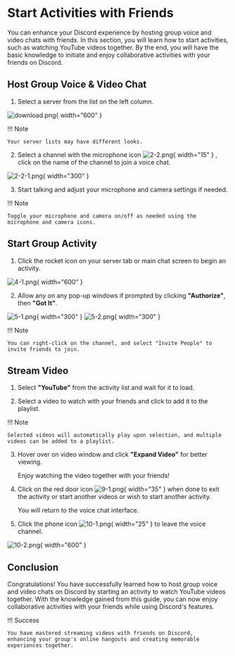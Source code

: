 # Start Activities with Friends


You can enhance your Discord experience by hosting group voice and video chats with friends. 
In this section, you will learn how to start activities, such as watching YouTube videos together. 
By the end, you will have the basic knowledge to initiate and enjoy collaborative activities with your
friends on Discord.

## Host Group Voice & Video Chat

1. Select a server from the list on the left column.

![download.png](pictures/2-1.png){ width="600" }

!!! Note

    Your server lists may have different looks.

2. Select a channel with the microphone icon ![2-2.png](pictures/2-2.png){ width="15" } , click on the name of the
   channel to join a voice chat.

![2-2-1.png](pictures/2-2-1.png){ width="300" }

3. Start talking and adjust your microphone and camera settings if needed. 

!!! Note

    Toggle your microphone and camera on/off as needed using the microphone and camera icons.

## Start Group Activity

1. Click the rocket icon on your server tab or main chat screen to begin an activity.

![4-1.png](pictures/4-1.png){ width="600" }

2. Allow any on any pop-up windows if prompted by clicking **"Authorize"**, then **"Got It"**.

![5-1.png](pictures/5-1.png){ width="300" }
![5-2.png](pictures/5-2.png){ width="300" }


!!! Note

    You can right-click on the channel, and select "Invite People" to invite friends to join.

## Stream Video

1. Select **"YouTube"** from the activity list and wait for it to load.


2. Select a video to watch with your friends and click to add it to the playlist.

!!! Note

    Selected videos will automatically play upon selection, and multiple videos can be added to a playlist.

3. Hover over on video window and click **"Expand Video"** for better viewing.
    
    Enjoy watching the video together with your friends!


4. Click on the red door icon ![9-1.png](pictures/9-1.png){ width="35" } when done to exit the activity or start
   another videos or wish to start another activity. 
    
    You will return to the voice chat interface.


5. Click the phone icon ![10-1.png](pictures/10-1.png){ width="25" } to leave the voice channel.

![10-2.png](pictures/10-2.png){ width="600" }

## Conclusion

Congratulations! You have successfully learned how to host group voice and video chats on Discord by starting an
activity to watch YouTube videos together.
With the knowledge gained from this guide, you can now enjoy collaborative activities with your friends while using
Discord's features.

!!! Success

    You have mastered streaming videos with friends on Discord, 
    enhancing your group's online hangouts and creating memorable experiences together.